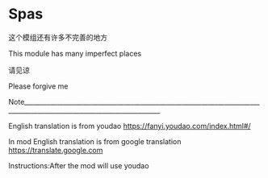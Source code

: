 # Spas
这个模组还有许多不完善的地方

This module has many imperfect places

请见谅

Please forgive me


Note________________________________________________________________________________________________________________________

English translation is from youdao https://fanyi.youdao.com/index.html#/

In mod English translation is from google translation https://translate.google.com

Instructions:After the mod will use youdao 
